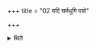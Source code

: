 +++
title = "02 यदि घर्मधुगि पयो"

+++

<details><summary>थिते</summary>

2. If there will be no milk in the cow (brought for) yielding milk for the Gharma, then having prepared a skin-bag accompanied by four feet, he should fill it with milk and having made the fourth foot a teet, cause milk to flow. 

</details>
